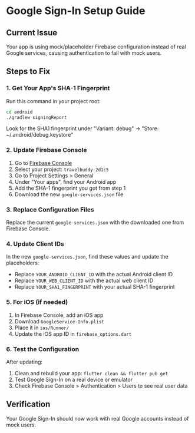 # Google Sign-In Setup Guide

## Current Issue
Your app is using mock/placeholder Firebase configuration instead of real Google services, causing authentication to fail with mock users.

## Steps to Fix

### 1. Get Your App's SHA-1 Fingerprint

Run this command in your project root:
```bash
cd android
./gradlew signingReport
```

Look for the SHA1 fingerprint under "Variant: debug" -> "Store: ~/.android/debug.keystore"

### 2. Update Firebase Console

1. Go to [Firebase Console](https://console.firebase.google.com/)
2. Select your project: `travelbuddy-2d1c5`
3. Go to Project Settings > General
4. Under "Your apps", find your Android app
5. Add the SHA-1 fingerprint you got from step 1
6. Download the new `google-services.json` file

### 3. Replace Configuration Files

Replace the current `google-services.json` with the downloaded one from Firebase Console.

### 4. Update Client IDs

In the new `google-services.json`, find these values and update the placeholders:
- Replace `YOUR_ANDROID_CLIENT_ID` with the actual Android client ID
- Replace `YOUR_WEB_CLIENT_ID` with the actual web client ID
- Replace `YOUR_SHA1_FINGERPRINT` with your actual SHA-1 fingerprint

### 5. For iOS (if needed)

1. In Firebase Console, add an iOS app
2. Download `GoogleService-Info.plist`
3. Place it in `ios/Runner/`
4. Update the iOS app ID in `firebase_options.dart`

### 6. Test the Configuration

After updating:
1. Clean and rebuild your app: `flutter clean && flutter pub get`
2. Test Google Sign-In on a real device or emulator
3. Check Firebase Console > Authentication > Users to see real user data

## Verification

Your Google Sign-In should now work with real Google accounts instead of mock users.